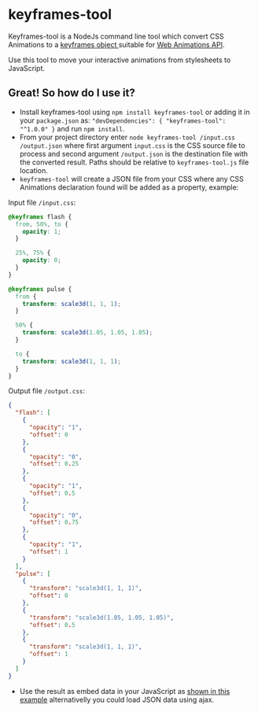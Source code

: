 # keyframes-tool

Keyframes-tool is a NodeJs command line tool which convert CSS Animations to a [keyframes object ](https://w3c.github.io/web-animations/#processing-a-keyframes-argument) suitable for [Web Animations API](https://w3c.github.io/web-animations/).

Use this tool to move your interactive animations from stylesheets to JavaScript.


## Great! So how do I use it?

- Install keyframes-tool using `npm install keyframes-tool` or adding it in your `package.json` as: `"devDependencies": { "keyframes-tool": "^1.0.0" }` and run `npm install`.
- From your project directory enter `node keyframes-tool /input.css /output.json`
where first argument `input.css` is the CSS source file to process and second argument `/output.json` is the destination file with the converted result.
Paths should be relative to `keyframes-tool.js` file location.
- `keyframes-tool` will create a JSON file from your CSS where any CSS Animations declaration found will be added as a property, example:

Input file `/input.css`:
```css
@keyframes flash {
  from, 50%, to {
    opacity: 1;
  }

  25%, 75% {
    opacity: 0;
  }
}

@keyframes pulse {
  from {
    transform: scale3d(1, 1, 1);
  }

  50% {
    transform: scale3d(1.05, 1.05, 1.05);
  }

  to {
    transform: scale3d(1, 1, 1);
  }
}

```
Output file `/output.css`:

```json
{
  "flash": [
    {
      "opacity": "1",
      "offset": 0
    },
    {
      "opacity": "0",
      "offset": 0.25
    },
    {
      "opacity": "1",
      "offset": 0.5
    },
    {
      "opacity": "0",
      "offset": 0.75
    },
    {
      "opacity": "1",
      "offset": 1
    }
  ],
  "pulse": [
    {
      "transform": "scale3d(1, 1, 1)",
      "offset": 0
    },
    {
      "transform": "scale3d(1.05, 1.05, 1.05)",
      "offset": 0.5
    },
    {
      "transform": "scale3d(1, 1, 1)",
      "offset": 1
    }
  ]
}
```
- Use the result as embed data in your JavaScript as [shown in this example](http://codepen.io/gibbok/pen/ENpqZO) alternativelly you could load JSON data using ajax.